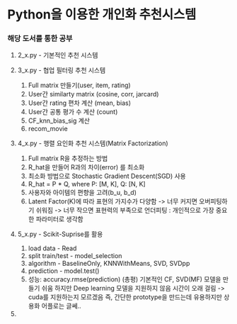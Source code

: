 # Python을 이용한 개인화 추천시스템

### 해당 도서를 통한 공부
1. 2_x.py - 기본적인 추천 시스템
2. 3_x.py - 협업 필터링 추천 시스템
    1) Full matrix 만들기(user, item, rating)
    2) User간 similarty matrix (cosine, corr, jarcard)
    3) User간 rating 편차 계산 (mean, bias)
    4) User간 공통 평가 수 계산 (count)
    5) CF_knn_bias_sig 계산
    6) recom_movie

3. 4_x.py - 행렬 요인화 추천 시스템(Matrix Factorization)
    1) Full matrix R을 추정하는 방법
    2) R_hat을 만들어 R과의 차이(error) 를 최소화
    3) 최소화 방법으로 Stochastic Gradient Descent(SGD) 사용
    4) R_hat = P * Q, where P: [M, K], Q: [N, K]
    5) 사용자와 아이템의 편향을 고려(b_u, b_d)
    6) Latent Factor(K)에 따라 표현의 가지수가 다양함
    -> 너무 커지면 오버피팅하기 쉬워짐
    -> 너무 작으면 표현력의 부족으로 언더피팅
    : 개인적으로 가장 중요한 파라미터로 생각함

4. 5_x.py - Scikit-Suprise를 활용
    1) load data - Read
    2) split train/test - model_selection
    3) algorithm - BaselineOnly, KNNWithMeans, SVD, SVDpp
    4) prediction - model.test()
    5) 성능: accuracy.rmse(prediction)
    (총평) 기본적인 CF, SVD(MF) 모델을 만들기 쉬움
    하지만 Deep learning 모델을 지원하지 않음
    시간이 오래 걸림 -> cuda를 지원하는지 모르겠음
    즉, 간단한 prototype을 만드는데 유용하지만 상용화 어플로는 글쎄..

5. 